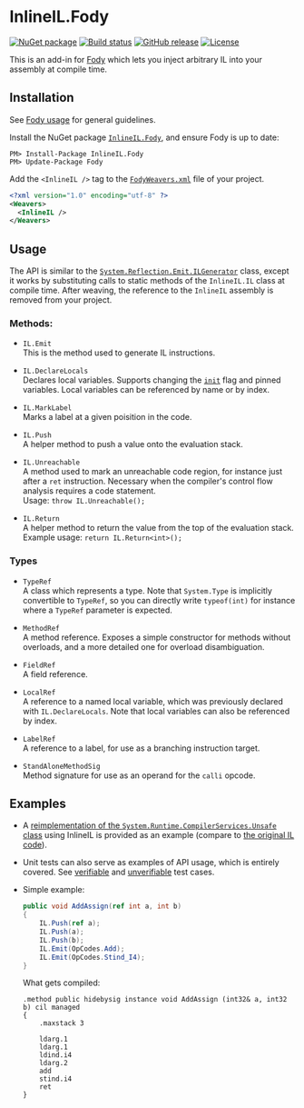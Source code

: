 # InlineIL.Fody

[![NuGet package](https://img.shields.io/nuget/v/InlineIL.Fody.svg)](https://www.nuget.org/packages/InlineIL.Fody)
[![Build status](https://ci.appveyor.com/api/projects/status/qs6051y6i3228afn/branch/master?svg=true)](https://ci.appveyor.com/project/ltrzesniewski/inlineil-fody/branch/master)
[![GitHub release](https://img.shields.io/github/release/ltrzesniewski/InlineIL.Fody.svg)](https://github.com/ltrzesniewski/InlineIL.Fody/releases)
[![License](https://img.shields.io/badge/license-MIT-blue.svg)](https://github.com/ltrzesniewski/InlineIL.Fody/blob/master/LICENSE)

This is an add-in for [Fody](https://github.com/Fody/Fody) which lets you inject arbitrary IL into your assembly at compile time.

## Installation

See [Fody usage](https://github.com/Fody/Fody#usage) for general guidelines.

Install the NuGet package [`InlineIL.Fody`](https://www.nuget.org/packages/InlineIL.Fody), and ensure Fody is up to date:

```
PM> Install-Package InlineIL.Fody
PM> Update-Package Fody
```

Add the `<InlineIL />` tag to the [`FodyWeavers.xml`](https://github.com/Fody/Fody#add-fodyweaversxml) file of your project.

```XML
<?xml version="1.0" encoding="utf-8" ?>
<Weavers>
  <InlineIL />
</Weavers>
```

## Usage

The API is similar to the [`System.Reflection.Emit.ILGenerator`](https://docs.microsoft.com/en-us/dotnet/api/system.reflection.emit.ilgenerator) class, except it works by substituting calls to static methods of the `InlineIL.IL` class at compile time. After weaving, the reference to the `InlineIL` assembly is removed from your project.

### Methods:

 - `IL.Emit`  
   This is the method used to generate IL instructions.

 - `IL.DeclareLocals`  
   Declares local variables. Supports changing the [`init`](https://docs.microsoft.com/en-us/dotnet/api/system.reflection.emit.methodbuilder.initlocals) flag and pinned variables. Local variables can be referenced by name or by index.

 - `IL.MarkLabel`  
   Marks a label at a given poisition in the code.
   
 - `IL.Push`  
   A helper method to push a value onto the evaluation stack.

 - `IL.Unreachable`  
   A method used to mark an unreachable code region, for instance just after a `ret` instruction. Necessary when the compiler's control flow analysis requires a code statement.  
   Usage: `throw IL.Unreachable();`

 - `IL.Return`  
   A helper method to return the value from the top of the evaluation stack.  
   Example usage: `return IL.Return<int>();`

### Types

 - `TypeRef`  
   A class which represents a type. Note that `System.Type` is implicitly convertible to `TypeRef`, so you can directly write `typeof(int)` for instance where a `TypeRef` parameter is expected.

 - `MethodRef`  
   A method reference. Exposes a simple constructor for methods without overloads, and a more detailed one for overload disambiguation.

 - `FieldRef`  
   A field reference.

 - `LocalRef`  
   A reference to a named local variable, which was previously declared with `IL.DeclareLocals`. Note that local variables can also be referenced by index.

 - `LabelRef`  
   A reference to a label, for use as a branching instruction target.

 - `StandAloneMethodSig`  
   Method signature for use as an operand for the `calli` opcode.

## Examples

- A [reimplementation of the `System.Runtime.CompilerServices.Unsafe` class](https://github.com/ltrzesniewski/InlineIL.Fody/blob/master/src/InlineIL.Examples/Unsafe.cs) using InlineIL is provided as an example (compare to [the original IL code](https://github.com/dotnet/corefx/blob/master/src/System.Runtime.CompilerServices.Unsafe/src/System.Runtime.CompilerServices.Unsafe.il)).

- Unit tests can also serve as examples of API usage, which is entirely covered. See [verifiable](https://github.com/ltrzesniewski/InlineIL.Fody/tree/master/src/InlineIL.Tests.AssemblyToProcess) and [unverifiable](https://github.com/ltrzesniewski/InlineIL.Fody/tree/master/src/InlineIL.Tests.UnverifiableAssemblyToProcess) test cases.

 - Simple example:

    ```C#
    public void AddAssign(ref int a, int b)
    {
        IL.Push(ref a);
        IL.Push(a);
        IL.Push(b);
        IL.Emit(OpCodes.Add);
        IL.Emit(OpCodes.Stind_I4);
    }
    ```

    What gets compiled:

    ```
    .method public hidebysig instance void AddAssign (int32& a, int32 b) cil managed 
    {
        .maxstack 3

        ldarg.1
        ldarg.1
        ldind.i4
        ldarg.2
        add
        stind.i4
        ret
    }
    ```
